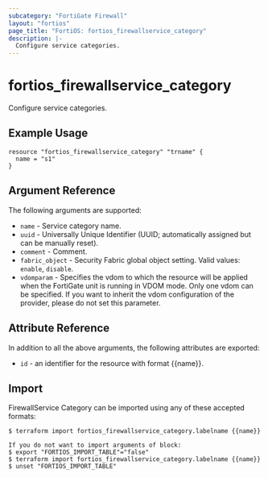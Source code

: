 ```yaml
---
subcategory: "FortiGate Firewall"
layout: "fortios"
page_title: "FortiOS: fortios_firewallservice_category"
description: |-
  Configure service categories.
---
```


# fortios_firewallservice_category
Configure service categories.

## Example Usage

```hcl
resource "fortios_firewallservice_category" "trname" {
  name = "s1"
}
```

## Argument Reference

The following arguments are supported:

* `name` - Service category name.
* `uuid` - Universally Unique Identifier (UUID; automatically assigned but can be manually reset).
* `comment` - Comment.
* `fabric_object` - Security Fabric global object setting. Valid values: `enable`, `disable`.
* `vdomparam` - Specifies the vdom to which the resource will be applied when the FortiGate unit is running in VDOM mode. Only one vdom can be specified. If you want to inherit the vdom configuration of the provider, please do not set this parameter.


## Attribute Reference

In addition to all the above arguments, the following attributes are exported:
* `id` - an identifier for the resource with format {{name}}.

## Import

FirewallService Category can be imported using any of these accepted formats:
```
$ terraform import fortios_firewallservice_category.labelname {{name}}

If you do not want to import arguments of block:
$ export "FORTIOS_IMPORT_TABLE"="false"
$ terraform import fortios_firewallservice_category.labelname {{name}}
$ unset "FORTIOS_IMPORT_TABLE"
```
